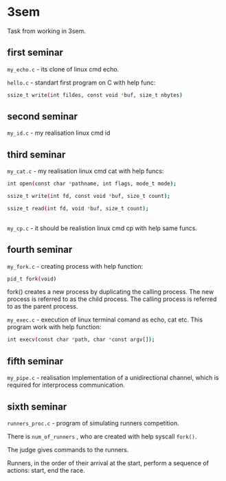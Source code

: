 # 3sem
Task from working in 3sem.

## first seminar
```my_echo.c``` - its clone of linux cmd echo.

```hello.c``` - standart first program on C with help func:

```bash
ssize_t write(int fildes, const void *buf, size_t nbytes)
```


## second seminar
```my_id.c``` - my realisation linux cmd id

## third seminar

```my_cat.c``` - my realisation linux cmd cat with help funcs:

```bash
int open(const char *pathname, int flags, mode_t mode);
```

```bash
ssize_t write(int fd, const void *buf, size_t count);  
```

```bash
ssize_t read(int fd, void *buf, size_t count);
 
```
```my_cp.c``` - it should be realistion linux cmd cp with help same funcs.

## fourth seminar

```my_fork.c``` - creating process with help function:

```bash
pid_t fork(void)
```
fork() creates a new process by duplicating the calling process.  The new process is referred to as the child process.  The calling process is referred to as the parent process.

```my_exec.c``` - execution of linux terminal comand as echo, cat etc.
This program work with help function:

```bash
int execv(const char *path, char *const argv[]);
```

## fifth seminar

```my_pipe.c``` - realisation implementation of a unidirectional channel, which is required for interprocess communication.

## sixth seminar

```runners_proc.c``` - program of simulating runners competition. 

There is ```num_of_runners``` , who are created with help syscall ```fork()```.

The judge gives commands to the runners.

Runners, in the order of their arrival at the start, perform a sequence of actions: start, end the race.

